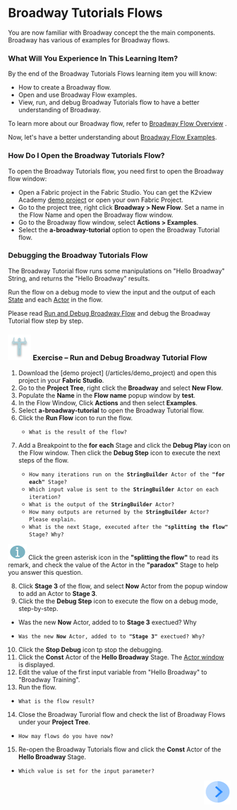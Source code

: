 # ­­Broadway Tutorials Flows

You are now familiar with Broadway concept the the main components. Broadway has various of examples for Broadway flows. 

### What Will You Experience In This Learning Item?

By the end of the Broadway Tutorials Flows learning item you will know:

- How to create a Broadway flow.
- Open and use Broadway Flow examples.
- View, run, and debug Broadway Tutorials flow to have a better understanding of Broadway.

To learn more about our Broadway flow, refer to [Broadway Flow Overview](/articles/99_Broadway/16_broadway_flow_overview.md) .

Now, let's have a better understanding about [Broadway Flow Examples](/articles/99_Broadway/17_tutorial_and_flow_examples.md).

### How Do I Open the Broadway Tutorials Flow?

To open the Broadway Tutorials flow, you need first  to open the Broadway flow window:

- Open a Fabric project in the Fabric Studio. You can get the K2view Academy [demo project](/articles/demo_project) or open your own Fabric Project.
- Go to the project tree, right click **Broadway > New Flow**. Set a name in the Flow Name and open the Broadway flow window.
- Go to the Broadway flow window, select **Actions > Examples**.
- Select the **a-broadway-tutorial** option to open the Broadway Tutorial flow.

### Debugging the Broadway Tutorials Flow

The Broadway Tutorial flow runs some manipulations on "Hello Broadway" String, and returns the "Hello Broadway" results.

Run the flow on a debug mode to view the input and the output of each [State](/articles/99_Broadway/19_broadway_flow_stages.md) and each [Actor](/articles/99_Broadway/03_broadway_actor.md) in the flow.

 Please read [Run and Debug Broadway Flow](/articles/99_Broadway/25_broadway_flow_window_run_and_debug_flow.md) and debug the Broadway Tutorial flow step by step.

###  ![](/academy/Training_Level_1/03_fabric_basic_LU/images/Exercise.png) **Exercise – Run and Debug Broadway Tutorial Flow**

1. Download the [demo project] (/articles/demo_project) and open this project in your **Fabric Studio**.
2. Go to the **Project Tree**, right click the **Broadway** and select **New Flow**.
3. Populate the **Name** in the **Flow name** popup window by **test**.
4. In the Flow Window, Click **Actions** and then select **Examples**.
5. Select **a-broadway-tutorial** to open the Broadway Tutorial flow.
6. Click the **Run Flow** icon to run the flow.

  <ul><ul>
  <li><code>What is the result of the flow?</code></li>
  </ul></ul>

7. Add a Breakpoint to the **for each** Stage and click the **Debug Play** icon on the Flow window. Then click the **Debug Step** icon to execute the next steps of the flow.

<ul><ul>
<li><code>How many iterations run on the <strong>StringBuilder</strong> Actor of the <strong>"for each"</strong> Stage?</code></li>
<li><code>Which input value is sent to the <strong>StringBuilder</strong> Actor on each iteration?</code></li>
<li><code>What&nbsp;is the output of the <strong>StringBuilder</strong> Actor?&nbsp;</code></li>
<li><code>How many outputs are returned by the <strong>StringBuilder</strong> Actor? Please explain.</code></li>
<li><code>What is the next Stage, executed after the <strong>"splitting the flow"</strong> Stage? Why?</code></li>
</ul></ul>
 
  ![info](/academy/Training_Level_1/03_fabric_basic_LU/images/information.png) Click the green asterisk icon in the **"splitting the flow"** to read its remark, and check the value of the Actor in the **"paradox"** Stage to help you answer this question.
 
 8. Click **Stage 3** of the flow, and select **Now** Actor from the popup window to add an Actor to **Stage 3**.
 9. Click the the **Debug Step** icon to execute the flow on a debug mode, step-by-step.
  - Was the new **Now** Actor, added to to **Stage 3** exectued? Why
  
  <ul>
<li><code>Was the new <strong>Now</strong> Actor, added to to <strong>"Stage 3"</strong> exectued? Why?</code></li>
</ul>
  
10. Click the **Stop Debug** icon tp stop the debugging.
11. Click the **Const** Actor of the **Hello Broadway** Stage. The [Actor window](/articles/99_Broadway/03_broadway_actor.md#actor-window) is displayed.
12. Edit the value of the first input variable from "Hello Broadway" to "Broadway Training".
13. Run the flow.
<ul><li><code>What is the flow result?</code></li></ul> 

14. Close the Broadway Turorial flow and check the list of Broadway Flows under your **Project Tree**.
<ul><li><code>How may flows do you have now?</code></li></ul>

15. Re-open the Broadway Tutorials flow and click the **Const** Actor of the **Hello Broadway** Stage.
<ul><li><code>Which value is set for the input parameter?</code></li></ul> 

[<img align="right" width="60" height="54" src="/articles/images/Next.png">](/academy/Training_Level_1/03_fabric_basic_LU/02_create_a_fabric_project.md)
